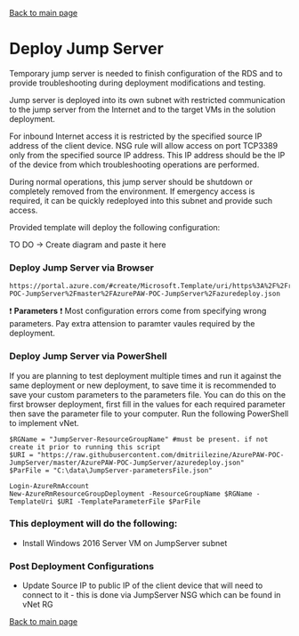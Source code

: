 [Back to main page](DeploymentOutline.md)
# Deploy Jump Server
Temporary jump server is needed to finish configuration of the RDS and to provide troubleshooting during 
deployment modifications and testing.

Jump server is deployed into its own subnet with restricted communication to the jump server from the Internet 
and to the target VMs in the solution deployment. 

For inbound Internet access it is restricted by the specified source IP address of the client device. NSG rule will allow 
access on port TCP3389 only from the specified source IP address. This IP address should be the IP of the device from which 
troubleshooting operations are performed. 

During normal operations, this jump server should be shutdown or completely removed from the environment. If emergency access
is required, it can be quickly redeployed into this subnet and provide such access.

Provided template will deploy the following configuration:

TO DO -> Create diagram and paste it here


### Deploy Jump Server via Browser

```<language>
https://portal.azure.com/#create/Microsoft.Template/uri/https%3A%2F%2Fraw.githubusercontent.com%2Fdmitriilezine%2FAzurePAW-POC-JumpServer%2Fmaster%2FAzurePAW-POC-JumpServer%2Fazuredeploy.json
```

:heavy_exclamation_mark: **Parameters** :heavy_exclamation_mark: Most configuration errors come from specifying wrong parameters. 
Pay extra attension to paramter vaules required by the deployment.

### Deploy Jump Server via PowerShell

If you are planning to test deployment multiple times and run it against the same deployment or new deployment, 
to save time it is recommended to save your custom parameters to the parameters file. You can do this on the first browser deployment, 
first fill in the values for each required parameter then save the parameter file to your computer. Run the following PowerShell to implement vNet.

```<language>
$RGName = "JumpServer-ResourceGroupName" #must be present. if not create it prior to running this script
$URI = "https://raw.githubusercontent.com/dmitriilezine/AzurePAW-POC-JumpServer/master/AzurePAW-POC-JumpServer/azuredeploy.json"
$ParFile = "C:\data\JumpServer-parametersFile.json"

Login-AzureRmAccount
New-AzureRmResourceGroupDeployment -ResourceGroupName $RGName -TemplateUri $URI -TemplateParameterFile $ParFile

```
### This deployment will do the following:
- Install Windows 2016 Server VM on JumpServer subnet


### Post Deployment Configurations
- Update Source IP to public IP of the client device that will need to connect to it - this is done via JumpServer NSG which can be found in vNet RG


[Back to main page](DeploymentOutline.md)